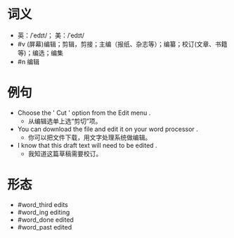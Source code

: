 # 词义
- 英：/ˈedɪt/； 美：/ˈedɪt/
- #v (屏幕)编辑；剪辑，剪接；主编（报纸、杂志等）；编纂；校订(文章、书籍等)；编选；编集
- #n 编辑
# 例句
- Choose the ' Cut ' option from the Edit menu .
	- 从编辑选单上选“剪切”项。
- You can download the file and edit it on your word processor .
	- 你可以把文件下载，用文字处理系统做编辑。
- I know that this draft text will need to be edited .
	- 我知道这篇草稿需要校订。
# 形态
- #word_third edits
- #word_ing editing
- #word_done edited
- #word_past edited
